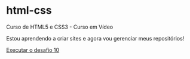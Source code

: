 # html-css
 Curso de HTML5 e CSS3 - Curso em Vídeo


Estou aprendendo a criar sites e agora vou gerenciar meus repositórios!



<a href="https://pedrxpereirx.github.io/html-css/desafios/des010b/android.html"> Executar o desafio 10</a>